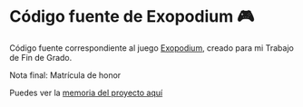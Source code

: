 # Código fuente de Exopodium 🎮

Código fuente correspondiente al juego [Exopodium](https://eterd3v.itch.io/exopodium), creado para mi Trabajo de Fin de Grado. 

Nota final: Matrícula de honor

Puedes ver la [memoria del proyecto aquí](https://hdl.handle.net/10953.1/25185)
